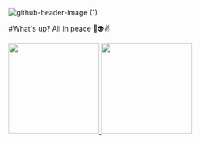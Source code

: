 ![github-header-image (1)](https://github.com/user-attachments/assets/7d2da8b7-19e0-42d5-8722-c55d51b52423)

#What's up? All in peace 🙋​👽​✌️​
<div>
  <a href="https://github.com/rafaballerini">
    <img height="180em" src="https://github-readme-stats.vercel.app/api/username=rafaballerini&show_icons=true&theme=dracula&include_all_commits=true&count_private=true"/>
  </a>
  <img height="180em" src="https://github-readme-stats.vercel.app/api/top-langs/?username=rafaballerini&layout=compact&langs_count=16&theme=dracula"/>
</div>


